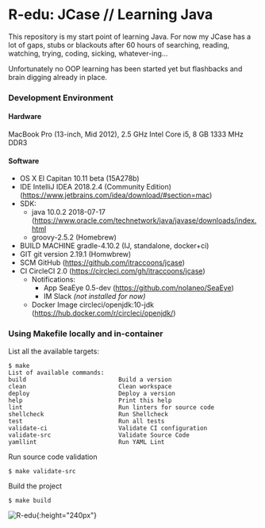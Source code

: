 # R-edu: JCase // Learning Java
This repository is my start point of learning Java.
For now my JCase has a lot of gaps, stubs or blackouts after 60 hours of
searching, reading, watching, trying, coding, sicking, whatever-ing...

Unfortunately no OOP learning has been started yet but flashbacks and brain digging already in place.

### Development Environment

#### Hardware
MacBook Pro (13-inch, Mid 2012),  2.5 GHz Intel Core i5, 8 GB 1333 MHz DDR3	
	    
#### Software	
  * OS X El Capitan 10.11 beta (15A278b)	
  * IDE IntelliJ IDEA 2018.2.4 (Community Edition) (https://www.jetbrains.com/idea/download/#section=mac)
  * SDK:
    * java 10.0.2 2018-07-17 (https://www.oracle.com/technetwork/java/javase/downloads/index.html
    * groovy-2.5.2 (Homebrew)
  * BUILD MACHINE gradle-4.10.2 (IJ, standalone, docker+ci)
  * GIT	git version 2.19.1 (Homwbrew)
  * SCM	GitHub (https://github.com/itraccoons/jcase)
  * CI CircleCI 2.0 (https://circleci.com/gh/itraccoons/jcase)
    * Notifications:
      * App SeaEye 0.5-dev (https://github.com/nolaneo/SeaEye)
      * IM Slack _(not installed for now)_	
    * Docker Image circleci/openjdk:10-jdk (https://hub.docker.com/r/circleci/openjdk/)

### Using Makefile locally and in-container
List all the available targets:

	$ make
    List of available commands:
    build                          Build a version
    clean                          Clean workspace
    deploy                         Deploy a version
    help                           Print this help
    lint                           Run linters for source code
    shellcheck                     Run Shellcheck
    test                           Run all tests
    validate-ci                    Validate CI configuration
    validate-src                   Validate Source Code
    yamllint                       Run YAML Lint

Run source code validation

	$ make validate-src

Build the project

	$ make build

![R-edu](https://scontent.fhrk1-1.fna.fbcdn.net/v/t1.0-9/43756480_1194500660718042_3407559282357436416_n.png?_nc_cat=105&_nc_ht=scontent.fhrk1-1.fna&oh=454789711c1d02145e22f8c492a421b5&oe=5C8A76E0){:height="240px"}
